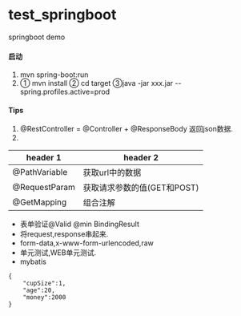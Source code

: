 # test_springboot
springboot demo

#### 启动
1. mvn spring-boot:run
2. ① mvn install  ② cd target  ③java -jar xxx.jar --spring.profiles.active=prod


#### Tips
1. @RestController = @Controller + @ResponseBody 返回json数据.
2.
 header 1 | header 2
 ---|---
 @PathVariable | 获取url中的数据
 @RequestParam | 获取请求参数的值(GET和POST)
 @GetMapping | 组合注解
 
 
 
- 表单验证@Valid @min  BindingResult
- 将request,response串起来.
- form-data,x-www-form-urlencoded,raw
- 单元测试,WEB单元测试.
- mybatis

```
{
    "cupSize":1,
    "age":20,
    "money":2000
}
```
